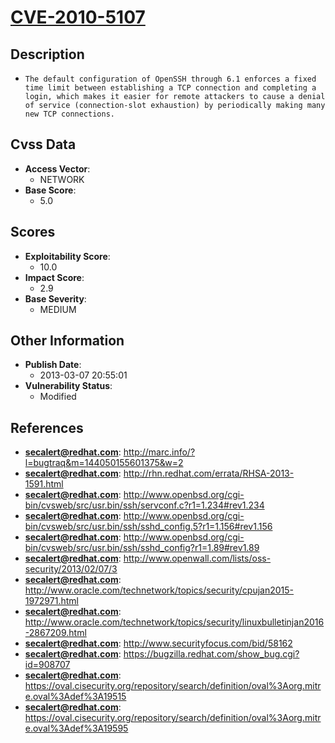 
# [CVE-2010-5107](http://marc.info/?l=bugtraq&m=144050155601375&w=2)

## Description

- `The default configuration of OpenSSH through 6.1 enforces a fixed time limit between establishing a TCP connection and completing a login, which makes it easier for remote attackers to cause a denial of service (connection-slot exhaustion) by periodically making many new TCP connections.`

## Cvss Data

- **Access Vector**:
  - NETWORK
- **Base Score**:
  - 5.0

## Scores

- **Exploitability Score**:
  - 10.0
- **Impact Score**:
  - 2.9
- **Base Severity**:
  - MEDIUM

## Other Information

- **Publish Date**:
  - 2013-03-07 20:55:01
- **Vulnerability Status**:
  - Modified

## References

- **secalert@redhat.com**: http://marc.info/?l=bugtraq&m=144050155601375&w=2
- **secalert@redhat.com**: http://rhn.redhat.com/errata/RHSA-2013-1591.html
- **secalert@redhat.com**: http://www.openbsd.org/cgi-bin/cvsweb/src/usr.bin/ssh/servconf.c?r1=1.234#rev1.234
- **secalert@redhat.com**: http://www.openbsd.org/cgi-bin/cvsweb/src/usr.bin/ssh/sshd_config.5?r1=1.156#rev1.156
- **secalert@redhat.com**: http://www.openbsd.org/cgi-bin/cvsweb/src/usr.bin/ssh/sshd_config?r1=1.89#rev1.89
- **secalert@redhat.com**: http://www.openwall.com/lists/oss-security/2013/02/07/3
- **secalert@redhat.com**: http://www.oracle.com/technetwork/topics/security/cpujan2015-1972971.html
- **secalert@redhat.com**: http://www.oracle.com/technetwork/topics/security/linuxbulletinjan2016-2867209.html
- **secalert@redhat.com**: http://www.securityfocus.com/bid/58162
- **secalert@redhat.com**: https://bugzilla.redhat.com/show_bug.cgi?id=908707
- **secalert@redhat.com**: https://oval.cisecurity.org/repository/search/definition/oval%3Aorg.mitre.oval%3Adef%3A19515
- **secalert@redhat.com**: https://oval.cisecurity.org/repository/search/definition/oval%3Aorg.mitre.oval%3Adef%3A19595
